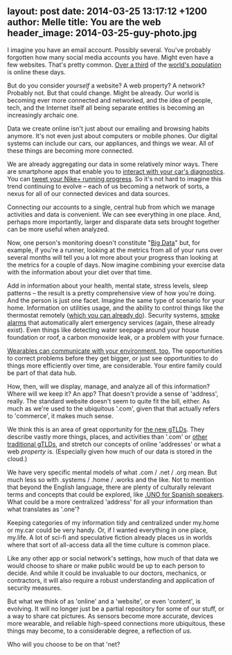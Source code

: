 layout: post
date: 2014-03-25 13:17:12 +1200
author: Melle
title: You are the web
header_image: 2014-03-25-guy-photo.jpg
----

<!-- excerpt -->

I imagine you have an email account. Possibly several. You've probably forgotten how many social media accounts you have. Might even have a few websites. That's pretty common. [Over a third](http://www.internetworldstats.com/stats.htm) of the [world's population](http://www.worldometers.info/world-population/) is online these days.

But do you consider _yourself_ a website? A web property? A network? Probably not. But that could change. Might be already. Our world is becoming ever more connected and networked, and the idea of people, tech, and the Internet itself all being separate entities is becoming an increasingly archaic one. 

Data we create online isn't just about our emailing and browsing habits anymore. It's not even just about computers or mobile phones. Our digital systems can include our cars, our appliances, and things we wear. All of these things are becoming more connected.

<!-- /excerpt -->

We are already aggregating our data in some relatively minor ways. There are smartphone apps that enable you to [interact with your car's diagnostics](http://www.popularmechanics.com/cars/how-to/products/10-diagnostic-apps-and-devices-to-make-you-a-better-driver#slide-1). You can [tweet your Nike+ running progress](https://secure-nikeplus.nike.com/plus/products/gps_app/). So it's not hard to imagine this trend continuing to evolve – each of us becoming a network of sorts, a nexus for all of our connected devices and data sources.

Connecting our accounts to a single, central hub from which we manage activities and data is convenient. We can see everything in one place. And, perhaps more importantly, larger and disparate data sets brought together can be more useful when analyzed. 

Now, one person's monitoring doesn't constitute "[Big Data](http://en.wikipedia.org/wiki/Big_data)" but, for example, if you're a runner, looking at the metrics from all of your runs over several months will tell you a lot more about your progress than looking at the metrics for a couple of days. Now imagine combining your exercise data with the information about your diet over that time. 

Add in information about your health, mental state, stress levels, sleep patterns – the result is a pretty comprehensive view of how you're doing. And the person is just one facet. Imagine the same type of scenario for your home. Information on utilities usage, and the ability to control things like the thermostat remotely ([which you can already do](https://nest.com/)). Security systems, [smoke alarms](https://nest.com/smoke-co-alarm/life-with-nest-protect/) that automatically alert emergency services (again, these already exist). Even things like detecting water seepage around your house foundation or roof, a carbon monoxide leak, or a problem with your furnace. 

[Wearables can communicate with your environment, too.](http://www.arnnet.com.au/article/540977/internet_things_internet_jawbone_/) The opportunities to correct problems before they get bigger, or just see opportunities to do things more efficiently over time, are considerable. Your entire family could be part of that data hub.

How, then, will we display, manage, and analyze all of this information? Where will we keep it? An app? That doesn't provide a sense of 'address', really. The standard website doesn't seem to quite fit the bill, either. As much as we're used to the ubiquitous '.com', given that that actually refers to 'commerce', it makes much sense. 

We think this is an area of great opportunity for [the new gTLDs](https://iwantmyname.com/domains/new-gtld-domain-extensions). They describe vastly more things, places, and activities than '.com' or [other traditional gTLDs](https://iwantmyname.com/domains), and stretch our concepts of online 'addresses' or what a web _property_ is. (Especially given how much of our data is stored in the cloud.) 

We have very specific mental models of what .com / .net / .org mean. But much less so with .systems / .home / .works and the like. Not to mention that beyond the English language, there are plenty of culturally relevant terms and concepts that could be explored, like [.UNO for Spanish speakers](https://iwantmyname.com/blog/2014/02/uno-looks-to-unite-the-spanish-speaking-web-an-interview-with-desiree-boxberger.html). What could be a more centralized 'address' for all your information than what translates as '.one'?

Keeping categories of my information tidy and centralized under my.home or my.car could be very handy. Or, if I wanted everything in one place, my.life. A lot of sci-fi and speculative fiction already places us in worlds where that sort of all-access data all the time culture is common place.

Like any other app or social network's settings, how much of that data we would choose to share or make public would be up to each person to decide. And while it could be invaluable to our doctors, mechanics, or contractors, it will also require a robust understanding and application of security measures.

But what we think of as 'online' and a 'website', or even 'content', is evolving. It will no longer just be a partial repository for some of our stuff, or a way to share cat pictures. As sensors become more accurate, devices more wearable, and reliable high-speed connections more ubiquitous, these things may become, to a considerable degree, a reflection of _us_. 

Who will you choose to be on that 'net?

